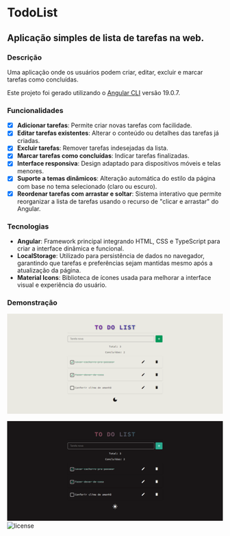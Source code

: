 # TodoList

## Aplicação simples de lista de tarefas na web.

### Descrição

Uma aplicação onde os usuários podem criar, editar, excluir e marcar tarefas como concluídas.

Este projeto foi gerado utilizando o [Angular CLI](https://github.com/angular/angular-cli) versão 19.0.7.

### Funcionalidades

* [X]  **Adicionar tarefas**: Permite criar novas tarefas com facilidade.
* [X]  **Editar tarefas existentes**: Alterar o conteúdo ou detalhes das tarefas já criadas.
* [X]  **Excluir tarefas**: Remover tarefas indesejadas da lista.
* [X]  **Marcar tarefas como concluídas**: Indicar tarefas finalizadas.
* [X]  **Interface responsiva**: Design adaptado para dispositivos móveis e telas menores.
* [X]  **Suporte a temas dinâmicos**: Alteração automática do estilo da página com base no tema selecionado (claro ou escuro).
* [X]  **Reordenar tarefas com arrastar e soltar**: Sistema interativo que permite reorganizar a lista de tarefas usando o recurso de "clicar e arrastar" do Angular.

### Tecnologias

* **Angular**: Framework principal integrando HTML, CSS e TypeScript para criar a interface dinâmica e funcional.
* **LocalStorage**: Utilizado para persistência de dados no navegador, garantindo que tarefas e preferências sejam mantidas mesmo após a atualização da página.
* **Material Icons**: Biblioteca de ícones usada para melhorar a interface visual e experiência do usuário.

### Demonstração

![Demonstração da Aplicação - Modo Claro](public/light-mode-demo.png)

![Demonstração da Aplicação - Modo Escuro](public/dark-mode-demo.png)<img src="https://img.shields.io/badge/license-MIT-brightgreen.svg?style=flat" alt="license" title="Software License"/>
